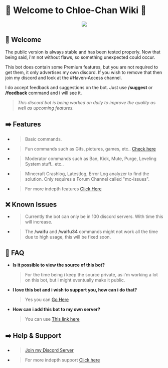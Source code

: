 # 💖 Welcome to Chloe-Chan Wiki 💖
<p align="center">
    <img src="https://i.imgur.com/D9qpRZh.png">
</p> 

## 👋 Welcome
The public version is always stable and has been tested properly.
Now that being said, i'm not without flaws, so something unexpected could occur.

This bot does contain some Premium features, but you are not required to get them, it only advertises my own discord.
If you wish to remove that then join my discord and look at the #Haven-Access channel.

I do accept feedback and suggestions on the bot. Just use **/suggest** or **/feedback** command and i will see it.
> *This discord bot is being worked on daily to improve the quality as well as upcoming features.*
## ➡️ Features
- > Basic commands.
- > Fun commands such as Gifs, pictures, games, etc.. [Check here](./Commands/Commands.md)
- > Moderator commands such as Ban, Kick, Mute, Purge, Leveling System stuff.. etc..
- > Minecraft Crashlog, Latestlog, Error Log analyzer to find the solution. Only requires a Forum Channel called "mc-issues".
- > For more indepth features [Click Here](./OtherStuff/Features.md)
## ❌ Known Issues
- > Currently the bot can only be in 100 discord servers. With time this will increase.
- > The **/waifu** and **/waifu34** commands might not work all the time due to high usage, this will be fixed soon.
## 📖 FAQ
- **Is it possible to view the source of this bot?**
    > For the time being i keep the source private, as i'm working a lot on this bot, but i might eventually make it public.
- **I love this bot and i wish to support you, how can i do that?**
    > Yes you can [Go Here](./OtherStuff/Support.md)
- **How can i add this bot to my own server?**
    > You can use [This link here](https://discord.com/api/oauth2/authorize?client_id=1192460793300648057&permissions=28583005256951&scope=bot+applications.commands)
## ➡️ Help & Support
- > [Join my Discord Server](https://discord.gg/u6SpUpfMzy)
- > For more indepth support [Click here](./OtherStuff/Support.md)